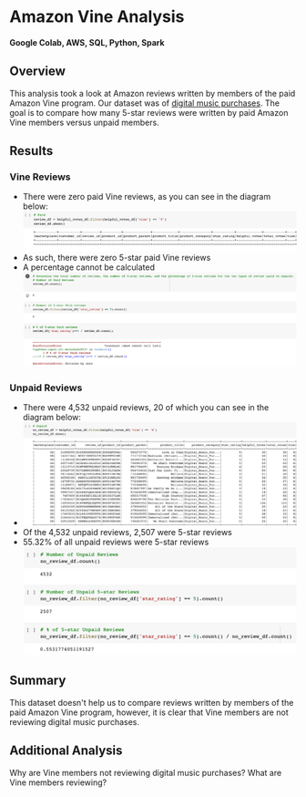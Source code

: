 # Amazon Vine Analysis
#### Google Colab, AWS, SQL, Python, Spark

## Overview
This analysis took a look at Amazon reviews written by members of the paid Amazon Vine program. Our dataset was of [digital music purchases](https://s3.amazonaws.com/amazon-reviews-pds/tsv/amazon_reviews_us_Digital_Music_Purchase_v1_00.tsv.gz).
The goal is to compare how many 5-star reviews were written by paid Amazon Vine members versus unpaid members.

## Results
### Vine Reviews
- There were zero paid Vine reviews, as you can see in the diagram below:
![Vine_Reviews](Resources/Vine_Reviews.png)
- As such, there were zero 5-star paid Vine reviews
- A percentage cannot be calculated
![%Vine_Reviews](Resources/Vine_Reviews1.png)

### Unpaid Reviews
- There were 4,532 unpaid reviews, 20 of which you can see in the diagram below:
- ![Unpaid_Reviews](Resources/Unpaid_Reviews.png)
- Of the 4,532 unpaid reviews, 2,507 were 5-star reviews
- 55.32% of all unpaid reviews were 5-star reviews
![%Unpaid_Reviews](Resources/Unpaid_Reviews1.png)

## Summary
This dataset doesn't help us to compare reviews written by members of the paid Amazon Vine program, however, it is clear that Vine members are not reviewing digital music purchases.

## Additional Analysis
Why are Vine members not reviewing digital music purchases? What are Vine members reviewing?
